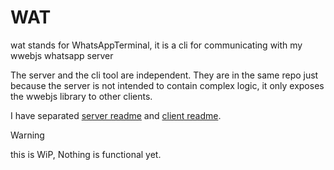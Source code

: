 # WAT

wat stands for WhatsAppTerminal, it is a cli for communicating with my wwebjs whatsapp server

The server and the cli tool are independent. They are in the same repo just because the server is not intended to contain complex logic, it only exposes the wwebjs library to other clients.

I have separated [server readme](server) and [client readme](client).

> [!WARNING]
> this is WiP, Nothing is functional yet.
